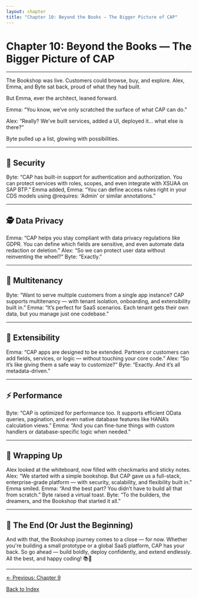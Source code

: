 ```yaml
---
layout: chapter
title: "Chapter 10: Beyond the Books — The Bigger Picture of CAP"
---
```


# Chapter 10: Beyond the Books — The Bigger Picture of CAP

---

The Bookshop was live. Customers could browse, buy, and explore. Alex, Emma, and Byte sat back, proud of what they had built.

But Emma, ever the architect, leaned forward.

Emma: “You know, we’ve only scratched the surface of what CAP can do.”

Alex: “Really? We’ve built services, added a UI, deployed it… what else is there?”

Byte pulled up a list, glowing with possibilities.

---

## 🔐 Security
Byte: “CAP has built-in support for authentication and authorization. You can protect services with roles, scopes, and even integrate with XSUAA on SAP BTP.”
Emma added,
Emma: “You can define access rules right in your CDS models using @requires: 'Admin' or similar annotations.”

---

## 🕵️ Data Privacy
Emma: “CAP helps you stay compliant with data privacy regulations like GDPR. You can define which fields are sensitive, and even automate data redaction or deletion.”
Alex: “So we can protect user data without reinventing the wheel?”
Byte: “Exactly.”

---

## 🏢 Multitenancy
Byte: “Want to serve multiple customers from a single app instance? CAP supports multitenancy — with tenant isolation, onboarding, and extensibility built in.”
Emma: “It’s perfect for SaaS scenarios. Each tenant gets their own data, but you manage just one codebase.”

---

## 🧩 Extensibility
Emma: “CAP apps are designed to be extended. Partners or customers can add fields, services, or logic — without touching your core code.”
Alex: “So it’s like giving them a safe way to customize?”
Byte: “Exactly. And it’s all metadata-driven.”

---

## ⚡ Performance
Byte: “CAP is optimized for performance too. It supports efficient OData queries, pagination, and even native database features like HANA’s calculation views.”
Emma: “And you can fine-tune things with custom handlers or database-specific logic when needed.”

---

## 🎉 Wrapping Up
Alex looked at the whiteboard, now filled with checkmarks and sticky notes.
Alex: “We started with a simple bookshop. But CAP gave us a full-stack, enterprise-grade platform — with security, scalability, and flexibility built in.”
Emma smiled.
Emma: “And the best part? You didn’t have to build all that from scratch.”
Byte raised a virtual toast.
Byte: “To the builders, the dreamers, and the Bookshop that started it all.”

---

## 🎈 The End (Or Just the Beginning)
And with that, the Bookshop journey comes to a close — for now. Whether you're building a small prototype or a global SaaS platform, CAP has your back.
So go ahead — build boldly, deploy confidently, and extend endlessly.
All the best, and happy coding! 📚🚀

---

[← Previous: Chapter 9](Chapter-9.md)

[Back to Index](README.md)
